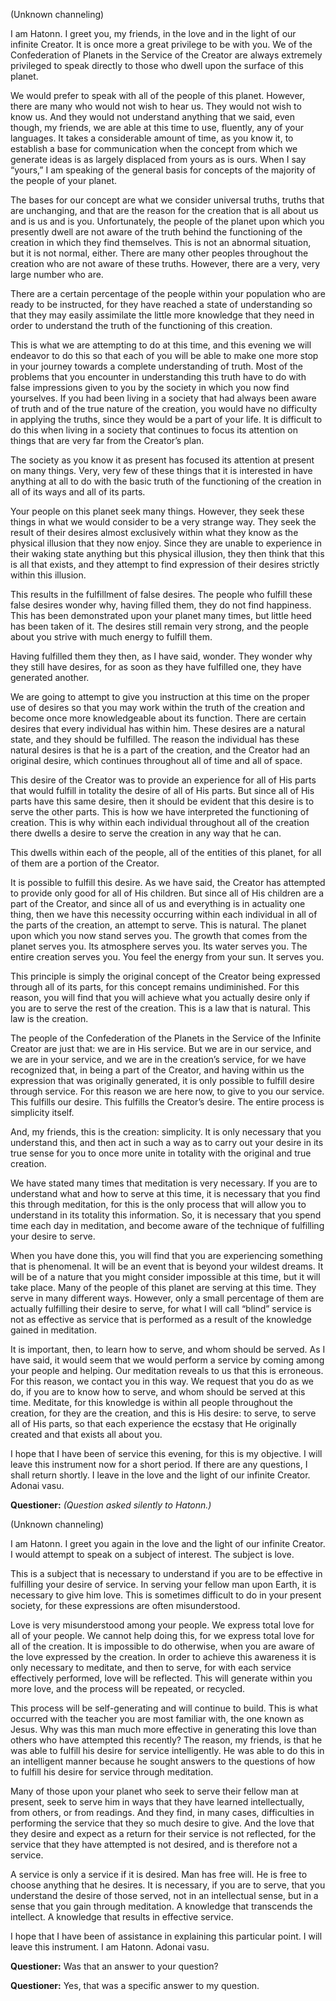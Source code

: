 <p class="channel-type">(Unknown channeling)</p>
<p>I am Hatonn. I greet you, my friends, in the love and in the light of our infinite Creator. It is once more a great privilege to be with you. We of the Confederation of Planets in the Service of the Creator are always extremely privileged to speak directly to those who dwell upon the surface of this planet.</p>
<p>We would prefer to speak with all of the people of this planet. However, there are many who would not wish to hear us. They would not wish to know us. And they would not understand anything that we said, even though, my friends, we are able at this time to use, fluently, any of your languages. It takes a considerable amount of time, as you know it, to establish a base for communication when the concept from which we generate ideas is as largely displaced from yours as is ours. When I say “yours,” I am speaking of the general basis for concepts of the majority of the people of your planet.</p>
<p>The bases for our concept are what we consider universal truths, truths that are unchanging, and that are the reason for the creation that is all about us and is us and is you. Unfortunately, the people of the planet upon which you presently dwell are not aware of the truth behind the functioning of the creation in which they find themselves. This is not an abnormal situation, but it is not normal, either. There are many other peoples throughout the creation who are not aware of these truths. However, there are a very, very large number who are.</p>
<p>There are a certain percentage of the people within your population who are ready to be instructed, for they have reached a state of understanding so that they may easily assimilate the little more knowledge that they need in order to understand the truth of the functioning of this creation.</p>
<p>This is what we are attempting to do at this time, and this evening we will endeavor to do this so that each of you will be able to make one more stop in your journey towards a complete understanding of truth. Most of the problems that you encounter in understanding this truth have to do with false impressions given to you by the society in which you now find yourselves. If you had been living in a society that had always been aware of truth and of the true nature of the creation, you would have no difficulty in applying the truths, since they would be a part of your life. It is difficult to do this when living in a society that continues to focus its attention on things that are very far from the Creator’s plan.</p>
<p>The society as you know it as present has focused its attention at present on many things. Very, very few of these things that it is interested in have anything at all to do with the basic truth of the functioning of the creation in all of its ways and all of its parts.</p>
<p>Your people on this planet seek many things. However, they seek these things in what we would consider to be a very strange way. They seek the result of their desires almost exclusively within what they know as the physical illusion that they now enjoy. Since they are unable to experience in their waking state anything but this physical illusion, they then think that this is all that exists, and they attempt to find expression of their desires strictly within this illusion.</p>
<p>This results in the fulfillment of false desires. The people who fulfill these false desires wonder why, having filled them, they do not find happiness. This has been demonstrated upon your planet many times, but little heed has been taken of it. The desires still remain very strong, and the people about you strive with much energy to fulfill them.</p>
<p>Having fulfilled them they then, as I have said, wonder. They wonder why they still have desires, for as soon as they have fulfilled one, they have generated another.</p>
<p>We are going to attempt to give you instruction at this time on the proper use of desires so that you may work within the truth of the creation and become once more knowledgeable about its function. There are certain desires that every individual has within him. These desires are a natural state, and they should be fulfilled. The reason the individual has these natural desires is that he is a part of the creation, and the Creator had an original desire, which continues throughout all of time and all of space.</p>
<p>This desire of the Creator was to provide an experience for all of His parts that would fulfill in totality the desire of all of His parts. But since all of His parts have this same desire, then it should be evident that this desire is to serve the other parts. This is how we have interpreted the functioning of creation. This is why within each individual throughout all of the creation there dwells a desire to serve the creation in any way that he can.</p>
<p>This dwells within each of the people, all of the entities of this planet, for all of them are a portion of the Creator.</p>
<p>It is possible to fulfill this desire. As we have said, the Creator has attempted to provide only good for all of His children. But since all of His children are a part of the Creator, and since all of us and everything is in actuality one thing, then we have this necessity occurring within each individual in all of the parts of the creation, an attempt to serve. This is natural. The planet upon which you now stand serves you. The growth that comes from the planet serves you. Its atmosphere serves you. Its water serves you. The entire creation serves you. You feel the energy from your sun. It serves you.</p>
<p>This principle is simply the original concept of the Creator being expressed through all of its parts, for this concept remains undiminished. For this reason, you will find that you will achieve what you actually desire only if you are to serve the rest of the creation. This is a law that is natural. This law is the creation.</p>
<p>The people of the Confederation of the Planets in the Service of the Infinite Creator are just that: we are in His service. But we are in our service, and we are in your service, and we are in the creation’s service, for we have recognized that, in being a part of the Creator, and having within us the expression that was originally generated, it is only possible to fulfill desire through service. For this reason we are here now, to give to you our service. This fulfills our desire. This fulfills the Creator’s desire. The entire process is simplicity itself.</p>
<p>And, my friends, this is the creation: simplicity. It is only necessary that you understand this, and then act in such a way as to carry out your desire in its true sense for you to once more unite in totality with the original and true creation.</p>
<p>We have stated many times that meditation is very necessary. If you are to understand what and how to serve at this time, it is necessary that you find this through meditation, for this is the only process that will allow you to understand in its totality this information. So, it is necessary that you spend time each day in meditation, and become aware of the technique of fulfilling your desire to serve.</p>
<p>When you have done this, you will find that you are experiencing something that is phenomenal. It will be an event that is beyond your wildest dreams. It will be of a nature that you might consider impossible at this time, but it will take place. Many of the people of this planet are serving at this time. They serve in many different ways. However, only a small percentage of them are actually fulfilling their desire to serve, for what I will call “blind” service is not as effective as service that is performed as a result of the knowledge gained in meditation.</p>
<p>It is important, then, to learn how to serve, and whom should be served. As I have said, it would seem that we would perform a service by coming among your people and helping. Our meditation reveals to us that this is erroneous. For this reason, we contact you in this way. We request that you do as we do, if you are to know how to serve, and whom should be served at this time. Meditate, for this knowledge is within all people throughout the creation, for they are the creation, and this is His desire: to serve, to serve all of His parts, so that each experience the ecstasy that He originally created and that exists all about you.</p>
<p>I hope that I have been of service this evening, for this is my objective. I will leave this instrument now for a short period. If there are any questions, I shall return shortly. I leave in the love and the light of our infinite Creator. Adonai vasu.</p>
<p><strong>Questioner:</strong> <em>(Question asked silently to Hatonn.)</em></p>
<p class="channel-type">(Unknown channeling)</p>
<p>I am Hatonn. I greet you again in the love and the light of our infinite Creator. I would attempt to speak on a subject of interest. The subject is love.</p>
<p>This is a subject that is necessary to understand if you are to be effective in fulfilling your desire of service. In serving your fellow man upon Earth, it is necessary to give him love. This is sometimes difficult to do in your present society, for these expressions are often misunderstood.</p>
<p>Love is very misunderstood among your people. We express total love for all of your people. We cannot help doing this, for we express total love for all of the creation. It is impossible to do otherwise, when you are aware of the love expressed by the creation. In order to achieve this awareness it is only necessary to meditate, and then to serve, for with each service effectively performed, love will be reflected. This will generate within you more love, and the process will be repeated, or recycled.</p>
<p>This process will be self-generating and will continue to build. This is what occurred with the teacher you are most familiar with, the one known as Jesus. Why was this man much more effective in generating this love than others who have attempted this recently? The reason, my friends, is that he was able to fulfill his desire for service intelligently. He was able to do this in an intelligent manner because he sought answers to the questions of how to fulfill his desire for service through meditation.</p>
<p>Many of those upon your planet who seek to serve their fellow man at present, seek to serve him in ways that they have learned intellectually, from others, or from readings. And they find, in many cases, difficulties in performing the service that they so much desire to give. And the love that they desire and expect as a return for their service is not reflected, for the service that they have attempted is not desired, and is therefore not a service.</p>
<p>A service is only a service if it is desired. Man has free will. He is free to choose anything that he desires. It is necessary, if you are to serve, that you understand the desire of those served, not in an intellectual sense, but in a sense that you gain through meditation. A knowledge that transcends the intellect. A knowledge that results in effective service.</p>
<p>I hope that I have been of assistance in explaining this particular point. I will leave this instrument. I am Hatonn. Adonai vasu.</p>
<p><strong>Questioner:</strong> Was that an answer to your question?</p>
<p><strong>Questioner:</strong> Yes, that was a specific answer to my question.</p>
